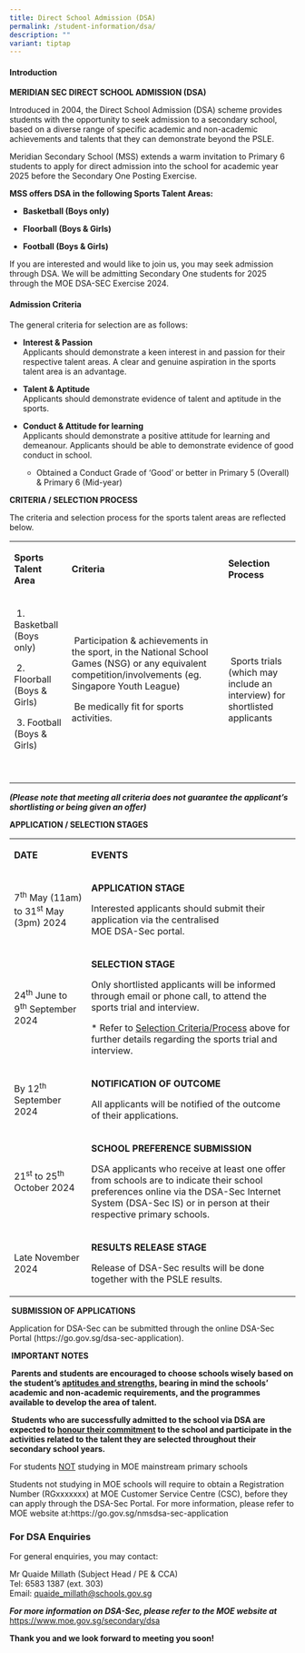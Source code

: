 ```yaml
---
title: Direct School Admission (DSA)
permalink: /student-information/dsa/
description: ""
variant: tiptap
---
```

<h4>Introduction</h4>
<p><strong>MERIDIAN SEC DIRECT SCHOOL ADMISSION (DSA)</strong>
</p>
<p>Introduced in 2004, the Direct School Admission (DSA) scheme provides
students with the opportunity to seek admission to a secondary school,
based on a diverse range of specific academic and non-academic achievements
and talents that they can demonstrate beyond the PSLE.</p>
<p>Meridian Secondary School (MSS) extends a warm invitation to Primary 6
students to apply for direct admission into the school for academic year
2025 before the Secondary One Posting Exercise.</p>
<p><strong>MSS offers DSA in the following Sports Talent Areas:</strong>
</p>
<ul data-tight="true" class="tight">
<li>
<p><strong>Basketball (Boys only)</strong>
</p>
</li>
<li>
<p><strong>Floorball (Boys &amp; Girls)</strong>
</p>
</li>
<li>
<p><strong>Football (Boys &amp; Girls)</strong>
</p>
</li>
</ul>
<p>If you are interested and would like to join us, you may seek admission
through DSA. We will be admitting Secondary One students for 2025 through
the MOE DSA-SEC Exercise 2024.
<br>
</p>
<h4>Admission Criteria</h4>
<p>The general criteria for selection are as follows:</p>
<ul>
<li>
<p><strong>Interest &amp; Passion</strong> 
<br>Applicants should demonstrate a keen interest in and passion for their
respective talent areas. A clear and genuine aspiration in the sports talent
area is an advantage.</p>
</li>
<li>
<p><strong>Talent &amp; Aptitude</strong> 
<br>Applicants should demonstrate evidence of talent and aptitude in the sports.</p>
</li>
<li>
<p><strong>Conduct &amp; Attitude for learning</strong> 
<br>Applicants should demonstrate a positive attitude for learning and demeanour.
Applicants should be able to demonstrate evidence of good conduct in school.</p>
<ul data-tight="true" class="tight">
<li>
<p>Obtained a Conduct Grade of ‘Good’ or better in Primary 5 (Overall) &amp;
Primary 6 (Mid-year)</p>
</li>
</ul>
</li>
</ul>
<p></p>
<p><strong>CRITERIA / SELECTION PROCESS</strong>
</p>
<p>The criteria and selection process for the sports talent areas are reflected
below.</p>
<table style="minWidth: 75px">
<colgroup>
<col>
<col>
<col>
</colgroup>
<tbody>
<tr>
<td rowspan="1" colspan="1">
<p><strong>Sports Talent Area</strong>
</p>
</td>
<td rowspan="1" colspan="1">
<p><strong>Criteria</strong>
</p>
</td>
<td rowspan="1" colspan="1">
<p><strong>Selection Process</strong>
</p>
</td>
</tr>
<tr>
<td rowspan="1" colspan="1">
<p>&nbsp;1. Basketball (Boys only)</p>
<p>&nbsp;2. Floorball (Boys &amp; Girls)</p>
<p>&nbsp;3. Football (Boys &amp; Girls)</p>
<p>&nbsp;</p>
</td>
<td rowspan="1" colspan="1">
<p>&nbsp;Participation &amp; achievements in the sport, in the National School
Games (NSG) or any equivalent competition/involvements (eg. Singapore Youth
League)</p>
<p>&nbsp;Be medically fit for sports activities.</p>
<p>&nbsp;</p>
</td>
<td rowspan="1" colspan="1">
<p>&nbsp;Sports trials (which may include an interview) for shortlisted applicants</p>
</td>
</tr>
</tbody>
</table>
<p><strong><em>(Please note that meeting all criteria does not guarantee the applicant’s shortlisting or being given an offer)</em></strong>
</p>
<p><strong>APPLICATION / SELECTION STAGES</strong>
</p>
<table style="minWidth: 50px">
<colgroup>
<col>
<col>
</colgroup>
<tbody>
<tr>
<td rowspan="1" colspan="1">
<p><strong>DATE</strong>
</p>
</td>
<td rowspan="1" colspan="1">
<p><strong>EVENTS</strong>
</p>
</td>
</tr>
<tr>
<td rowspan="1" colspan="1">
<p>7<sup>th</sup> May (11am) to 31<sup>st</sup> May (3pm) 2024</p>
</td>
<td rowspan="1" colspan="1">
<p><strong>APPLICATION STAGE</strong>
</p>
<p>Interested applicants should submit their application via the centralised
<br>MOE DSA-Sec portal.</p>
</td>
</tr>
<tr>
<td rowspan="1" colspan="1">
<p>24<sup>th</sup> June to 9<sup>th</sup> September 2024</p>
</td>
<td rowspan="1" colspan="1">
<p><strong>SELECTION STAGE</strong>
</p>
<p>Only shortlisted applicants will be informed through email or phone call,
to attend the sports trial and interview.</p>
<p>* Refer to <u>Selection Criteria/Process</u> above for further details regarding
the sports trial and interview.</p>
</td>
</tr>
<tr>
<td rowspan="1" colspan="1">
<p>By 12<sup>th</sup> September 2024</p>
</td>
<td rowspan="1" colspan="1">
<p><strong>NOTIFICATION OF OUTCOME</strong>
</p>
<p>All applicants will be notified of the outcome of their applications.</p>
</td>
</tr>
<tr>
<td rowspan="1" colspan="1">
<p>21<sup>st</sup> to 25<sup>th</sup> October 2024</p>
</td>
<td rowspan="1" colspan="1">
<p><strong>SCHOOL PREFERENCE SUBMISSION</strong>
</p>
<p>DSA applicants who receive at least one offer from schools are to indicate
their school preferences online via the DSA-Sec Internet System (DSA-Sec
IS) or in person at their respective primary schools.</p>
</td>
</tr>
<tr>
<td rowspan="1" colspan="1">
<p>Late November 2024</p>
</td>
<td rowspan="1" colspan="1">
<p><strong>RESULTS RELEASE STAGE</strong>
</p>
<p>Release of DSA-Sec results will be done together with the PSLE results.</p>
</td>
</tr>
</tbody>
</table>
<p><strong>&nbsp;SUBMISSION OF APPLICATIONS</strong>
</p>
<p>Application for DSA-Sec can be submitted through the online DSA-Sec Portal
(<a rel="noopener noreferrer nofollow" target="_blank">https://go.gov.sg/dsa-sec-application</a>).</p>
<p><strong>&nbsp;IMPORTANT NOTES</strong>
</p>
<p><strong>&nbsp;Parents and students are encouraged to choose schools wisely based on the student’s <u>aptitudes and strengths</u>, bearing in mind the schools’ academic and non-academic requirements, and the programmes available to develop the area of talent.</strong>
</p>
<p><strong>&nbsp;Students who are successfully admitted to the school via DSA are expected to <u>honour their commitment</u> to the school and participate in the activities related to the talent they are selected throughout their secondary school years.</strong>
</p>
<p>For students <u>NOT</u> studying in MOE mainstream primary schools</p>
<p>Students not studying in MOE schools will require to obtain a Registration
Number (RGxxxxxxx) at MOE Customer Service Centre (CSC), before they can
apply through the DSA-Sec Portal. For more information, please refer to
MOE website at:<a rel="noopener noreferrer nofollow" target="_blank">https://go.gov.sg/nmsdsa-sec-application</a>
</p>
<h3>For DSA Enquiries</h3>
<p>For general enquiries, you may contact:</p>
<p>Mr Quaide Millath (Subject Head / PE &amp; CCA)
<br>Tel: 6583 1387 (ext. 303)
<br>Email: <a href="mailto:quaide_millath@schools.gov.sg" rel="noopener noreferrer nofollow" target="_blank"><u>quaide_millath@schools.gov.sg</u></a>
</p>
<p><strong><em>For more information on DSA-Sec, please refer to the MOE website at </em></strong>
<a href="https://www.moe.gov.sg/secondary/dsa" rel="noopener noreferrer nofollow" target="_blank">https://www.moe.gov.sg/secondary/dsa</a>
</p>
<p></p>
<p><strong>Thank you and we look forward to meeting you soon!</strong>
</p>